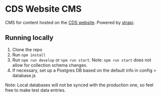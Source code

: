 # CDS Website CMS

CMS for content hosted on the [CDS website](https://digital.canada.ca). Powered by [strapi](https://strapi.io/).

## Running locally

1. Clone the repo
2. Run `npm install`
3. Run `npm run develop` or `npm run start`. Note: `npm run start` does not allow for collection schema changes.
4. If necessary, set up a Postgres DB based on the default info in config > database.js

Note: Local databases will not be synced with the production one, so feel free to make test data entries.
